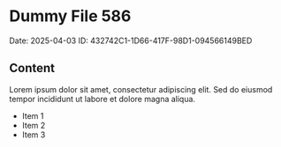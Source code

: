 # Dummy File 586

Date: 2025-04-03
ID: 432742C1-1D66-417F-98D1-094566149BED

## Content

Lorem ipsum dolor sit amet, consectetur adipiscing elit.
Sed do eiusmod tempor incididunt ut labore et dolore magna aliqua.

* Item 1
* Item 2
* Item 3

